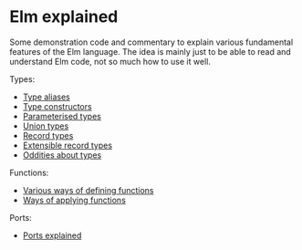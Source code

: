 # Elm explained

Some demonstration code and commentary
to explain various fundamental features of the Elm language.
The idea is mainly just to be able to read and understand Elm code,
not so much how to use it well.

Types:
* [Type aliases](types/TypeAliases.md)
* [Type constructors](types/TypeConstructors.md)
* [Parameterised types](types/ParameterisedTypes.md)
* [Union types](types/UnionTypes.md)
* [Record types](types/RecordTypes.md)
* [Extensible record types](types/ExtensibleRecordTypes.md)
* [Oddities about types](types/TypeOddities.md)

Functions:
* [Various ways of defining functions](functions/DefiningFunctions.md)
* [Ways of applying functions](functions/ApplyingFunctions.md)

Ports:
* [Ports explained](ports/Ports.md)

